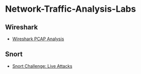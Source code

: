 # Network-Traffic-Analysis-Labs

## Wireshark
- [Wireshark PCAP Analysis](https://github.com/emann615/Network-Traffic-Analysis-Labs/tree/main/Wireshark)

## Snort
- [Snort Challenge: Live Attacks](https://github.com/emann615/Network-Traffic-Analysis-Labs/blob/main/Snort-Challenge-Live-Attacks.md)
